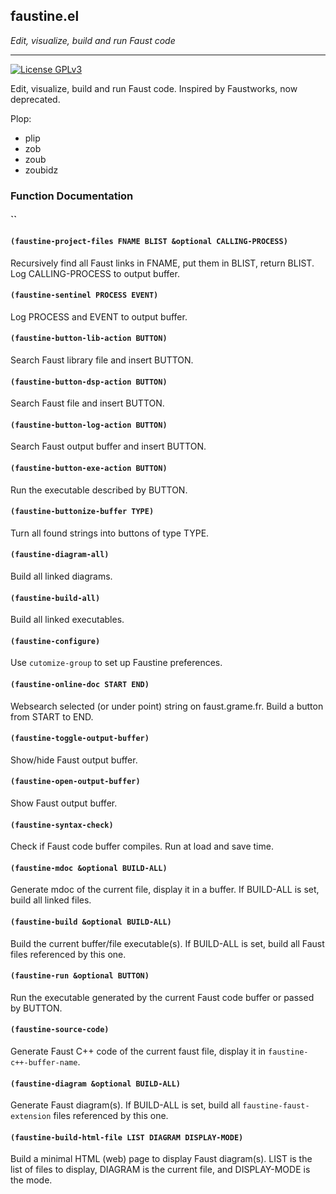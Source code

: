 ## faustine.el
*Edit, visualize, build and run Faust code*

---
[![License GPLv3](https://img.shields.io/badge/license-GPL_v3-green.svg)](http://www.gnu.org/licenses/gpl-3.0.html)

Edit, visualize, build and run Faust code.
Inspired by Faustworks, now deprecated.

Plop:
- plip
- zob
- zoub
- zoubidz


### Function Documentation


#### ``

#### `(faustine-project-files FNAME BLIST &optional CALLING-PROCESS)`

Recursively find all Faust links in FNAME, put them in BLIST, return BLIST.
Log CALLING-PROCESS to output buffer.

#### `(faustine-sentinel PROCESS EVENT)`

Log PROCESS and EVENT to output buffer.

#### `(faustine-button-lib-action BUTTON)`

Search Faust library file and insert BUTTON.

#### `(faustine-button-dsp-action BUTTON)`

Search Faust file and insert BUTTON.

#### `(faustine-button-log-action BUTTON)`

Search Faust output buffer and insert BUTTON.

#### `(faustine-button-exe-action BUTTON)`

Run the executable described by BUTTON.

#### `(faustine-buttonize-buffer TYPE)`

Turn all found strings into buttons of type TYPE.

#### `(faustine-diagram-all)`

Build all linked diagrams.

#### `(faustine-build-all)`

Build all linked executables.

#### `(faustine-configure)`

Use `cutomize-group` to set up Faustine preferences.

#### `(faustine-online-doc START END)`

Websearch selected (or under point) string on faust.grame.fr.
Build a button from START to END.

#### `(faustine-toggle-output-buffer)`

Show/hide Faust output buffer.

#### `(faustine-open-output-buffer)`

Show Faust output buffer.

#### `(faustine-syntax-check)`

Check if Faust code buffer compiles.
Run at load and save time.

#### `(faustine-mdoc &optional BUILD-ALL)`

Generate mdoc of the current file, display it in a buffer.
If BUILD-ALL is set, build all linked files.

#### `(faustine-build &optional BUILD-ALL)`

Build the current buffer/file executable(s).
If BUILD-ALL is set, build all Faust files referenced by this one.

#### `(faustine-run &optional BUTTON)`

Run the executable generated by the current Faust code buffer or passed by BUTTON.

#### `(faustine-source-code)`

Generate Faust C++ code of the current faust file, display it in `faustine-c++-buffer-name`.

#### `(faustine-diagram &optional BUILD-ALL)`

Generate Faust diagram(s).
If BUILD-ALL is set, build all `faustine-faust-extension` files referenced by this one.

#### `(faustine-build-html-file LIST DIAGRAM DISPLAY-MODE)`

Build a minimal HTML (web) page to display Faust diagram(s).
LIST is the list of files to display, DIAGRAM is the current file, and DISPLAY-MODE is the mode.


